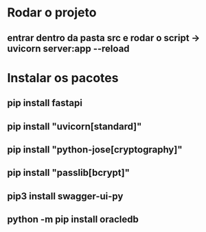 # Rodar o projeto

## entrar dentro da pasta src e rodar o script -> uvicorn server:app --reload

# Instalar os pacotes

## pip install fastapi

## pip install "uvicorn[standard]"

## pip install "python-jose[cryptography]"

## pip install "passlib[bcrypt]"

## pip3 install swagger-ui-py

## python -m pip install oracledb
